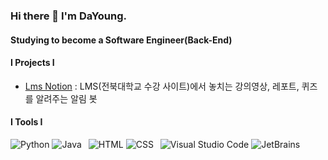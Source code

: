 ### Hi there 👋 I'm DaYoung.
#### Studying to become a Software Engineer(Back-End)

#### I Projects I
- [Lms Notion](https://github.com/RIVERALLZERO/LmsNotion) : LMS(전북대학교 수강 사이트)에서 놓치는 강의영상, 레포트, 퀴즈를 알려주는 알림 봇

#### I Tools I
![Python](https://img.shields.io/badge/-Python-green?style=flat&logo=python&logoColor=white)
![Java](https://img.shields.io/badge/-Java-green?style=flat&logo=Java&logoColor=white)&ensp;
![HTML](https://img.shields.io/badge/-HTML-orange?style=flat&logo=HTML5&logoColor=white)
![CSS](https://img.shields.io/badge/-CSS-orange?style=flat&logo=CSS3&logoColor=white)&ensp;
![Visual Studio Code](https://img.shields.io/badge/-Visual%20Studio%20Code-blue?style=flat&logo=visual-studio-code&logoColor=white)
![JetBrains](https://img.shields.io/badge/-Jetbrains-blue?style=flat&logo=Jetbrains&logoColor=white)
